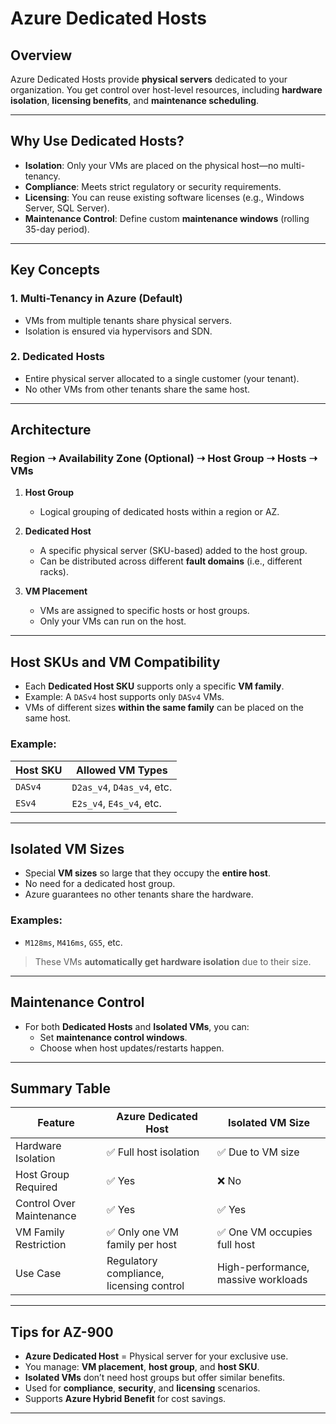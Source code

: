 # Azure Dedicated Hosts

## Overview
Azure Dedicated Hosts provide **physical servers** dedicated to your organization. You get control over host-level resources, including **hardware isolation**, **licensing benefits**, and **maintenance scheduling**.

---

## Why Use Dedicated Hosts?

- **Isolation**: Only your VMs are placed on the physical host—no multi-tenancy.
- **Compliance**: Meets strict regulatory or security requirements.
- **Licensing**: You can reuse existing software licenses (e.g., Windows Server, SQL Server).
- **Maintenance Control**: Define custom **maintenance windows** (rolling 35-day period).

---

## Key Concepts

### 1. **Multi-Tenancy in Azure (Default)**
- VMs from multiple tenants share physical servers.
- Isolation is ensured via hypervisors and SDN.

### 2. **Dedicated Hosts**
- Entire physical server allocated to a single customer (your tenant).
- No other VMs from other tenants share the same host.

---

## Architecture

### Region ➝ Availability Zone (Optional) ➝ Host Group ➝ Hosts ➝ VMs

1. **Host Group**
   - Logical grouping of dedicated hosts within a region or AZ.

2. **Dedicated Host**
   - A specific physical server (SKU-based) added to the host group.
   - Can be distributed across different **fault domains** (i.e., different racks).

3. **VM Placement**
   - VMs are assigned to specific hosts or host groups.
   - Only your VMs can run on the host.

---

## Host SKUs and VM Compatibility

- Each **Dedicated Host SKU** supports only a specific **VM family**.
- Example: A `DASv4` host supports only `DASv4` VMs.
- VMs of different sizes **within the same family** can be placed on the same host.

### Example:
| Host SKU   | Allowed VM Types           |
|------------|-----------------------------|
| `DASv4`    | `D2as_v4`, `D4as_v4`, etc.   |
| `ESv4`     | `E2s_v4`, `E4s_v4`, etc.     |

---

## Isolated VM Sizes

- Special **VM sizes** so large that they occupy the **entire host**.
- No need for a dedicated host group.
- Azure guarantees no other tenants share the hardware.

### Examples:
- `M128ms`, `M416ms`, `GS5`, etc.

> These VMs **automatically get hardware isolation** due to their size.

---

## Maintenance Control

- For both **Dedicated Hosts** and **Isolated VMs**, you can:
  - Set **maintenance control windows**.
  - Choose when host updates/restarts happen.

---

## Summary Table

| Feature                    | Azure Dedicated Host                        | Isolated VM Size                         |
|----------------------------|---------------------------------------------|------------------------------------------|
| Hardware Isolation         | ✅ Full host isolation                      | ✅ Due to VM size                         |
| Host Group Required        | ✅ Yes                                       | ❌ No                                     |
| Control Over Maintenance   | ✅ Yes                                       | ✅ Yes                                    |
| VM Family Restriction      | ✅ Only one VM family per host              | ✅ One VM occupies full host              |
| Use Case                   | Regulatory compliance, licensing control    | High-performance, massive workloads      |

---

## Tips for AZ-900

- **Azure Dedicated Host** = Physical server for your exclusive use.
- You manage: **VM placement**, **host group**, and **host SKU**.
- **Isolated VMs** don’t need host groups but offer similar benefits.
- Used for **compliance**, **security**, and **licensing** scenarios.
- Supports **Azure Hybrid Benefit** for cost savings.

---


